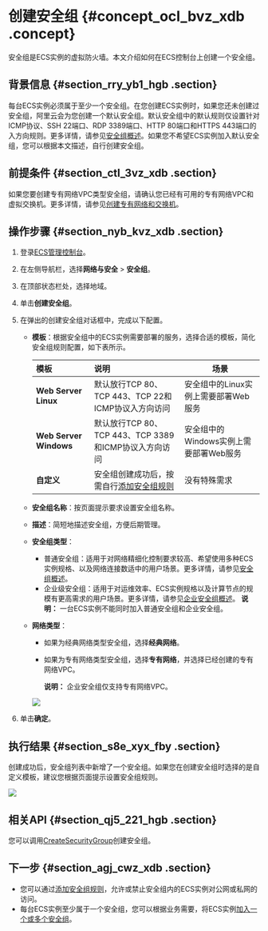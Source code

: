 # 创建安全组 {#concept_ocl_bvz_xdb .concept}

安全组是ECS实例的虚拟防火墙。本文介绍如何在ECS控制台上创建一个安全组。

## 背景信息 {#section_rry_yb1_hgb .section}

每台ECS实例必须属于至少一个安全组。在您创建ECS实例时，如果您还未创建过安全组，阿里云会为您创建一个默认安全组。默认安全组中的默认规则仅设置针对ICMP协议、SSH 22端口、RDP 3389端口、HTTP 80端口和HTTPS 443端口的入方向规则。更多详情，请参见[安全组概述](../intl.zh-CN/安全/安全组/安全组概述.md#)。如果您不希望ECS实例加入默认安全组，您可以根据本文描述，自行创建安全组。

## 前提条件 {#section_ctl_3vz_xdb .section}

如果您要创建专有网络VPC类型安全组，请确认您已经有可用的专有网络VPC和虚拟交换机。更多详情，请参见[创建专有网络和交换机](../../../../../intl.zh-CN/用户指南/专有网络和子网/管理专有网络.md#section_ufw_rhv_rdb)。

## 操作步骤 {#section_nyb_kvz_xdb .section}

1.  登录[ECS管理控制台](https://ecs.console.aliyun.com)。
2.  在左侧导航栏，选择**网络与安全** \> **安全组**。
3.  在顶部状态栏处，选择地域。
4.  单击**创建安全组**。
5.  在弹出的创建安全组对话框中，完成以下配置。
    -   **模板**：根据安全组中的ECS实例需要部署的服务，选择合适的模板，简化安全组规则配置，如下表所示。

        |模板|说明|场景|
        |:-|:-|--|
        |**Web Server Linux**|默认放行TCP 80、TCP 443、TCP 22和ICMP协议入方向访问|安全组中的Linux实例上需要部署Web服务|
        |**Web Server Windows**|默认放行TCP 80、TCP 443、TCP 3389和ICMP协议入方向访问|安全组中的Windows实例上需要部署Web服务|
        |**自定义**|安全组创建成功后，按需自行[添加安全组规则](intl.zh-CN/安全/安全组/添加安全组规则.md#)|没有特殊需求|

    -   **安全组名称**：按页面提示要求设置安全组名称。
    -   **描述**：简短地描述安全组，方便后期管理。
    -   **安全组类型**：

        -   普通安全组：适用于对网络精细化控制要求较高、希望使用多种ECS实例规格、以及网络连接数适中的用户场景。更多详情，请参见[安全组概述](intl.zh-CN/安全/安全组/安全组概述.md#)。
        -   企业级安全组：适用于对运维效率、ECS实例规格以及计算节点的规模有更高需求的用户场景。更多详情，请参见[企业安全组概述](intl.zh-CN/安全/安全组/企业安全组概述.md#)。
        **说明：** 一台ECS实例不能同时加入普通安全组和企业安全组。

    -   **网络类型**：

        -   如果为经典网络类型安全组，选择**经典网络**。
        -   如果为专有网络类型安全组，选择**专有网络**，并选择已经创建的专有网络VPC。

            **说明：** 企业安全组仅支持专有网络VPC。

        ![](http://static-aliyun-doc.oss-cn-hangzhou.aliyuncs.com/assets/img/9717/156290245148375_zh-CN.png)

6.  单击**确定**。

## 执行结果 {#section_s8e_xyx_fby .section}

创建成功后，安全组列表中新增了一个安全组。如果您在创建安全组时选择的是自定义模板，建议您根据页面提示设置安全组规则。

![](http://static-aliyun-doc.oss-cn-hangzhou.aliyuncs.com/assets/img/9717/156290245148380_zh-CN.png)

## 相关API {#section_qj5_221_hgb .section}

您可以调用[CreateSecurityGroup](../intl.zh-CN/API参考/安全组/CreateSecurityGroup.md#)创建安全组。

## 下一步 {#section_agj_cwz_xdb .section}

-   您可以通过[添加安全组规则](intl.zh-CN/安全/安全组/添加安全组规则.md#)，允许或禁止安全组内的ECS实例对公网或私网的访问。
-   每台ECS实例至少属于一个安全组，您可以根据业务需要，将ECS实例[加入一个或多个安全组](intl.zh-CN/安全/安全组/ECS实例加入安全组.md#)。

